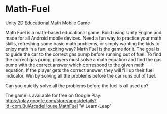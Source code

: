# Math-Fuel
 Unity 2D Educational Math Mobile Game

Math Fuel is a math-based educational game. Build using Unity Engine and made for all Android mobile devices. Need a fun way to practice your math skills, refreshing some basic math problems, or simply wanting the kids to enjoy math in a fun, exciting way? Math Fuel is the game for it. The goal is to guide the car to the correct gas pump before running out of fuel. To find the correct gas pump, players must solve a math equation and find the gas pump with the correct answer which correspond to the given math equation. If the player gets the correct answer, they will fill up their fuel indicator. Win by solving all the problems before the car runs out of fuel.

Can you quickly solve all the problems before the fuel is all used up?

The game is available for free on Google Play: https://play.google.com/store/apps/details?id=com.BuiArcadeHouse.MathFuel
"# Learn-Leap" 
